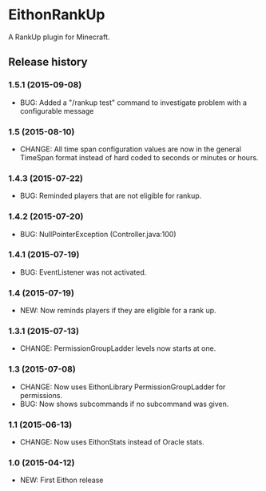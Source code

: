 # EithonRankUp

A RankUp plugin for Minecraft.

## Release history

### 1.5.1 (2015-09-08)

* BUG: Added a "/rankup test" command to investigate problem with a configurable message

### 1.5 (2015-08-10)

* CHANGE: All time span configuration values are now in the general TimeSpan format instead of hard coded to seconds or minutes or hours.

### 1.4.3 (2015-07-22)

* BUG: Reminded players that are not eligible for rankup.

### 1.4.2 (2015-07-20)

* BUG: NullPointerException (Controller.java:100)

### 1.4.1 (2015-07-19)

* BUG: EventListener was not activated.

### 1.4 (2015-07-19)

* NEW: Now reminds players if they are eligible for a rank up.

### 1.3.1 (2015-07-13)

* CHANGE: PermissionGroupLadder levels now starts at one.

### 1.3 (2015-07-08)

* CHANGE: Now uses EithonLibrary PermissionGroupLadder for permissions.
* BUG: Now shows subcommands if no subcommand was given.

### 1.1 (2015-06-13)

* CHANGE: Now uses EithonStats instead of Oracle stats.

### 1.0 (2015-04-12)

* NEW: First Eithon release
